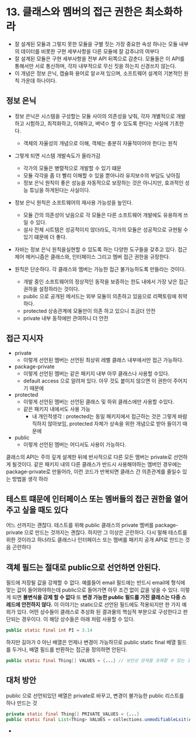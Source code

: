 # 13. 클래스와 멤버의 접근 권한은 최소화하라

* 잘 설계된 모듈과 그렇지 못한 모듈을 구별 짓는 가장 중요한 속성 하나는 모듈 내부의 데이터를 비롯한 구현 세부사항을 다른 모듈에 잘 감추냐의 여부다
* 잘 설계된 모듈은 구현 세부사항을 전부 API 뒤쪽으로 감춘다. 모듈들은 이 API를 통해서만 서로 통신하며, 각자 내부적으로 무신 짓을 하는지 신경쓰지 않는다.
* 이 개념은 정보 은닉, 캡슐화 용어로 알ㄹ져 있으며, 소프트웨어 설계의 기본적인 원칙 가운데 하나이다.

## 정보 은닉
* 정보 은닉은 시스템을 구성할는 모듈 사이의 의존성을 낮춰, 각자 개별적으로 개발하고 시험하고, 최적화하고, 이해하고, 벼녁ㅇ 할 수 있도록 한다는 사실에 기초한다.
    * 객체의 자율성의 개념으로 이해, 객체는 충분히 자율적이어야 한다는 원칙

* 그렇게 되면 시스템 개발속도가 올라가감
    * 각가의 모듈은 병렬적으로 개발할 수 있기 떄문
    * 모듈 각각을 좀 더 빨리 이해할 수 있을 뿐아니라 유지보수의 부담도 낮아짐
    * 정보 은닉 원칙이 좋은 성능을 자동적으로 보장하는 것은 아니지만, 효과적인 성능 튜닝을 하게된다는 사실이다.
* 정보 은닉 원칙은 소프트웨어의 재사용 가능성을 높인다.
    * 모듈 간의 의존성이 낮음으로 각 모듈은 다른 소프트웨어 개발에도 유용하게 쓰일 수 있다.
    * 설사 전체 시트템은 성공적이지 않더라도, 각가의 모듈은 성공적으로 규현될 수 있기 떄문에 더 좋다.
* 자바는 정보 은닉 원칙을실현할 수 있도록 하는 다양한 도구들을 갖추고 있다. 접근 제어 메커니즘은 클래스와, 인터페이스 그리고 멤버 접근 권한을 규정한다.
* 원칙은 단순하다. 각 클래스와 멤버는 가능한 접근 불가능하도록 만들라는 것이다.
    * 개발 중인 소프트웨어의 정상적인 동작을 보증하는 한도 내에서 가장 낮은 접근 권하을 설정하라는 것이다.
    * public 으로 공개된 메서드는 외부 모듈이 의존하고 있음으로 리팩토링에 취약하다.
    * protected 상송관계에 모듈만이 의존 하고 있으니 조금더 안전
    * private 내부 동작에만 관여하니 더 안전

## 접근 지시자

* private 
    *  이렇게 선언된 멤버는 선언된 최상위 레벨 클래스 내부에서만 접근 가능하다.
* package-private 
    * 이렇게 선언된 멤버는 같은 패키지 내부 아무 클래스나 사용할 수있다.
    * default access 으로 알려져 있다. 아무 것도 붙이지 않으면 이 권한이 주어지기 때문에
* protected
    * 이렇게 선언된 멤버는 선언된 클래스 및 하위 클래스에만 사용할 수있다.
    * 같은 패키지 내에서도 사용 가능
        * 내 개인적생각 : protected는 동일 패키지에서 접근하는 것은 그렇게 바람직하지 않아보임, protected 자체가 상속을 위한 개념으로 받아 들이기 때문에 
* public
    * 이렇게 선언된 멤버는 어디서도 사용이 가능하다.

클래스의 API는 주의 깊게 설계한 뒤에 반사적으로 다른 모든 멤버는 private로 선언하게 될것이다. 같은 패키지 내의 다른 클래스가 반드시 사용해야하는 멤버인 경우에는 package-private로 만들어라, 이런 코드가 반복되면 클래스 간 의존관계를 줄일수 있는 방법을 생각 하라

## 테스트 떄문에 인터페이스 또는 멤버들의 접근 권한을 열어주고 싶을 때도 있다
어느 선까지는 괜찮다. 테스트를 위해 public 클래스의 private 멤버를 package-private 으로 만드는 것까지는 괜찮다. 하지만 그 이상은 곤란하다. 다시 말해 테스트를 위한 것이라고 하너라도 클래스나 인터페이스 또는 맴버를 패키지 공개 API로 만드는 것음 곤란하다

## 객체 필드는 절대로 public으로 선언하면 안된다.
필드에 저장될 값을 강제할 수 없다. 예를들어 email 필드에는 반드시 email에 형식에 맞는 값이 들어와야하는데 public으로 들어가면 아무 조건 없이 값을 넣을 수 있다. 이렇게 되면 **불변식을 강제 할 수 없다**
또 **변경 가능한 public 필드를 가진 클래스는 다중 스레드에 안전하지 않다.**
이 이야기는 static으로 선언된 필드에도 적용되지만 한 가지 예외가 있다. 어떤 상수들이 클래스로 추상화 된 결과물의 핵심적 부분으로 구성한다고 판단되는 경우이다. 이 해당 상수들은 아래 처럼 사용할 수 있다.
```java
public static final int PI = 3.14
```

하지만 길아가 0 아닌 배열은 언제나 변경이 가능하므로 public static final 배열 필드를 두거나, 배열 필드를 반환하는 접근을 정의하면 안된다. 

```java
public static final Thing[] VALUES = {...} // 보안상 문제를 초래할 수 있는 코드
```
## 대처 방안
public 으로 선언되있던 배열은 private로 바꾸고, 변경이 불가능한 public 리스트를 하나 만드는 것
```java
private static final Thing[] PRIVATE_VALUES = {...}
public static final List<Thing> VALUES = collections.unmodifiableLsit(Arrats.asList(PRIVATE_VALUES)
```


* 
